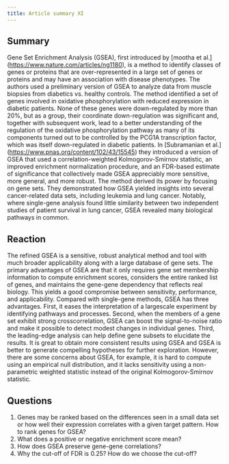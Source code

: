 ```yaml
---
title: Article summary XI
---
```


## Summary
Gene Set Enrichment Analysis (GSEA), first introduced by [mootha et al.] (https://www.nature.com/articles/ng1180), is a method to identify classes of genes or proteins that are over-represented in a large set of genes or proteins and may have an association with disease phenotypes. The authors used a preliminary version of GSEA to analyze data from muscle biopsies from diabetics vs. healthy controls. The method identified a set of genes involved in oxidative phosphorylation with reduced expression in diabetic patients. None of these genes were down-regulated by more than 20%, but as a group, their coordinate down-regulation was significant and, together with subsequent work, lead to a better understanding of the regulation of the oxidative phosphorylation pathway as many of its components turned out to be controlled by the PCG1A transcription factor, which was itself down-regulated in diabetic patients. In [Subramanian et al.] (https://www.pnas.org/content/102/43/15545) they introduced a version of GSEA that used a correlation-weighted Kolmogorov-Smirnov statistic, an improved enrichment normalization procedure, and an FDR-based estimate of significance that collectively made GSEA appreciably more sensitive, more general, and more robust. The method derived its power by focusing on gene sets. They demonstrated how GSEA yielded insights into several cancer-related data sets, including leukemia and lung cancer. Notably, where single-gene analysis found little similarity between two independent studies of patient survival in lung cancer, GSEA revealed many biological pathways in common. 

## Reaction
The refined GSEA is a sensitive, robust analytical method and tool with much broader applicability along with a large database of gene sets. The primary advantages of GSEA are that it only requires gene set membership information to compute enrichment scores, considers the entire ranked list of genes, and maintains the gene-gene dependency that reflects real biology. This yields a good compromise between sensitivity, performance, and applicability. Compared with single-gene methods, GSEA has three advantages. First, it eases the interpretation of a largescale experiment by identifying pathways and processes. Second, when the members of a gene set exhibit strong crosscorrelation, GSEA can boost the signal-to-noise ratio and make it possible to detect modest changes in individual genes. Third, the leading-edge analysis can help define gene subsets to elucidate the results. It is great to obtain more consistent results using GSEA and GSEA is better to generate compelling hypotheses for further exploration. However, there are some concerns about GSEA, for example, it is hard to compute using an empirical null distribution, and it lacks sensitivity using a non-parametric weighted statistic instead of the original Kolmogorov-Smirnov statistic.

## Questions
1. Genes may be ranked based on the differences seen in a small data set or how well their expression correlates with a given target pattern. How to rank genes for GSEA?
2. What does a positive or negative enrichment score mean?
3. How does GSEA preserve gene-gene correlations?
4. Why the cut-off of FDR is 0.25? How do we choose the cut-off?

